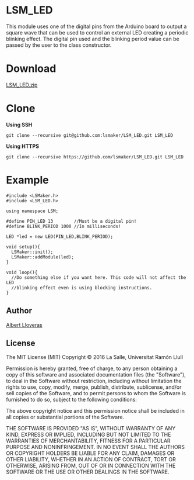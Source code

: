 # LSM_LED
This module uses one of the digital pins from the Arduino board to output a square wave that can be used to control an external LED creating a periodic blinking effect. The digital pin used and the blinking period value can be passed by the user to the class constructor.

# Download
[LSM_LED.zip](https://github.com/lsmaker/LSM_LED/releases/download/1.1/LSM_LED.zip)

# Clone
**Using SSH**
```
git clone --recursive git@github.com:lsmaker/LSM_LED.git LSM_LED
```
**Using HTTPS**
```
git clone --recursive https://github.com/lsmaker/LSM_LED.git LSM_LED
```

# Example
```
#include <LSMaker.h>
#include <LSM_LED.h>

using namespace LSM;

#define PIN_LED 13        //Must be a digital pin!
#define BLINK_PERIOD 1000 //In milliseconds!

LED *led = new LED(PIN_LED,BLINK_PERIOD);

void setup(){
  LSMaker::init();
  LSMaker::addModule(led);
}

void loop(){
  //Do something else if you want here. This code will not affect the LED
  //blinking effect even is using blocking instructions.
}
```

## Author
[Albert Lloveras](https://github.com/alloveras)

## License
The MIT License (MIT)
Copyright &copy; 2016 La Salle, Universitat Ramón Llull

Permission is hereby granted, free of charge, to any person obtaining a copy of this software and associated documentation files (the "Software"), to deal in the Software without restriction, including without limitation the rights to use, copy, modify, merge, publish, distribute, sublicense, and/or sell copies of the Software, and to permit persons to whom the Software is furnished to do so, subject to the following conditions:

The above copyright notice and this permission notice shall be included in all copies or substantial portions of the Software.

THE SOFTWARE IS PROVIDED "AS IS", WITHOUT WARRANTY OF ANY KIND, EXPRESS OR IMPLIED, INCLUDING BUT NOT LIMITED TO THE WARRANTIES OF MERCHANTABILITY, FITNESS FOR A PARTICULAR PURPOSE AND NONINFRINGEMENT. IN NO EVENT SHALL THE AUTHORS OR COPYRIGHT HOLDERS BE LIABLE FOR ANY CLAIM, DAMAGES OR OTHER LIABILITY, WHETHER IN AN ACTION OF CONTRACT, TORT OR OTHERWISE, ARISING FROM, OUT OF OR IN CONNECTION WITH THE SOFTWARE OR THE USE OR OTHER DEALINGS IN THE SOFTWARE.

